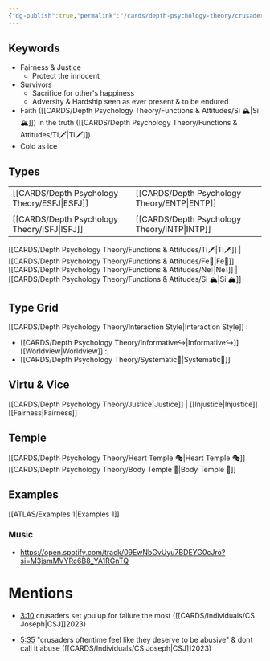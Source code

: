 ```yaml
---
{"dg-publish":true,"permalink":"/cards/depth-psychology-theory/crusader/","noteIcon":"","created":"2023-01-04T21:24:57.397+01:00","updated":"2023-04-19T18:38:36.881+02:00"}
---
```



## Keywords
- Fairness & Justice
	-  Protect the innocent
- Survivors
	- Sacrifice for other's happiness
	- Adversity & Hardship seen as ever present & to be endured
- Faith ([[CARDS/Depth Psychology Theory/Functions & Attitudes/Si 🏔️\|Si 🏔️]]) in the truth ([[CARDS/Depth Psychology Theory/Functions & Attitudes/Ti🗡️\|Ti🗡️]])
- Cold as ice

## Types 

|  |  |      |  |
|:---------------|:-----------|:---------------|:---------------|
| [[CARDS/Depth Psychology Theory/ESFJ\|ESFJ]]       |  | [[CARDS/Depth Psychology Theory/ENTP\|ENTP]]&nbsp; |        |
|       |  |     |      |
| [[CARDS/Depth Psychology Theory/ISFJ\|ISFJ]]&nbsp; |   |  [[CARDS/Depth Psychology Theory/INTP\|INTP]]      |        |  

[[CARDS/Depth Psychology Theory/Functions & Attitudes/Ti🗡️\|Ti🗡️]] | [[CARDS/Depth Psychology Theory/Functions & Attitudes/Fe💉\|Fe💉]] 
[[CARDS/Depth Psychology Theory/Functions & Attitudes/Ne💧\|Ne💧]] | [[CARDS/Depth Psychology Theory/Functions & Attitudes/Si 🏔️\|Si 🏔️]]

## Type Grid
[[CARDS/Depth Psychology Theory/Interaction Style\|Interaction Style]] : 
- [[CARDS/Depth Psychology Theory/Informative↪️\|Informative↪️]]
[[Worldview\|Worldview]] : 
- [[CARDS/Depth Psychology Theory/Systematic🔧\|Systematic🔧]]

## Virtu & Vice
[[CARDS/Depth Psychology Theory/Justice\|Justice]] | [[Injustice\|Injustice]]
[[Fairness\|Fairness]] 

## Temple 
[[CARDS/Depth Psychology Theory/Heart Temple 🎭\|Heart Temple 🎭]]
[[CARDS/Depth Psychology Theory/Body Temple 🌳\|Body Temple 🌳]]

## Examples 
[[ATLAS/Examples 1\|Examples 1]] 

### Music 
- https://open.spotify.com/track/09EwNbGvUyu7BDEYG0cJro?si=M3jsmMVYRc6B8_YA1RGnTQ

# Mentions 


<div class="transclusion internal-embed is-loaded"><div class="markdown-embed">



- [3:10](https://www.youtube.com/watch?v=keNewFwXxM8&t=190s) crusaders set you up for failure the most ([[CARDS/Individuals/CS Joseph\|CSJ]]2023) 

</div></div>


<div class="transclusion internal-embed is-loaded"><div class="markdown-embed">



- [5:35](https://www.youtube.com/watch?v=keNewFwXxM8&t=335s) "crusaders oftentime feel like they deserve to be abusive" & dont call it abuse ([[CARDS/Individuals/CS Joseph\|CSJ]]2023) 

</div></div>

